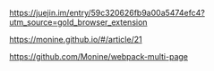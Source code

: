 https://juejin.im/entry/59c320626fb9a00a5474efc4?utm_source=gold_browser_extension

https://monine.github.io/#/article/21

https://github.com/Monine/webpack-multi-page